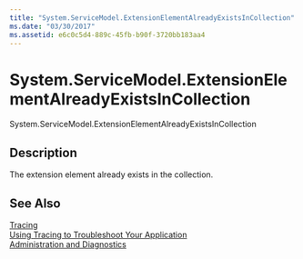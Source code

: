 ```yaml
---
title: "System.ServiceModel.ExtensionElementAlreadyExistsInCollection"
ms.date: "03/30/2017"
ms.assetid: e6c0c5d4-889c-45fb-b90f-3720bb183aa4
---
```

# System.ServiceModel.ExtensionElementAlreadyExistsInCollection
System.ServiceModel.ExtensionElementAlreadyExistsInCollection  
  
## Description  
 The extension element already exists in the collection.  
  
## See Also  
 [Tracing](../../../../../docs/framework/wcf/diagnostics/tracing/index.md)  
 [Using Tracing to Troubleshoot Your Application](../../../../../docs/framework/wcf/diagnostics/tracing/using-tracing-to-troubleshoot-your-application.md)  
 [Administration and Diagnostics](../../../../../docs/framework/wcf/diagnostics/index.md)
